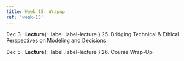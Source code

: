 ```yaml
---
title: Week 15: Wrapup
ref: 'week-15'
---
```


Dec 3
: **Lecture**{: .label .label-lecture } 25. Bridging Technical & Ethical Perspectives on Modeling and Decisions

Dec 5
: **Lecture**{: .label .label-lecture } 26. Course Wrap-Up
